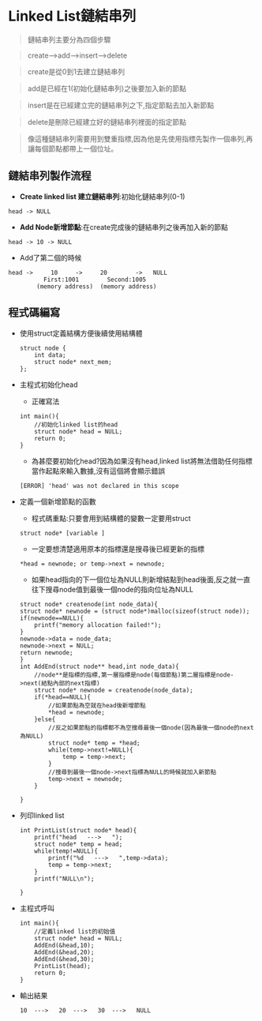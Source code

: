 # Linked List鏈結串列
> 鏈結串列主要分為四個步驟

> create-->add-->insert-->delete

> create是從0到1去建立鏈結串列

> add是已經在1(初始化鏈結串列)之後要加入新的節點

> insert是在已經建立完的鏈結串列之下,指定節點去加入新節點

> delete是刪除已經建立好的鏈結串列裡面的指定節點

> 像這種鏈結串列需要用到雙重指標,因為他是先使用指標先製作一個串列,再讓每個節點都帶上一個位址。
## 鏈結串列製作流程
- **Create linked list 建立鏈結串列**:初始化鏈結串列(0-1)
```
head -> NULL
```
- **Add Node新增節點**:在create完成後的鏈結串列之後再加入新的節點
```
head -> 10 -> NULL
```
- Add了第二個的時候
```
head -> 	10     ->     20        ->   NULL
          First:1001        Second:1005
        (memory address)  (memory address)
```
## 程式碼編寫
- 使用struct定義結構方便後續使用結構體
	```
	struct node {
		int data;
		struct node* next_mem;
	};
	```
- 主程式初始化head

	- 正確寫法
	```
	int main(){
		//初始化linked list的head
		struct node* head = NULL;
		return 0;
	}
	```
	- 為甚麼要初始化head?因為如果沒有head,linked list將無法借助任何指標當作起點來輸入數據,沒有這個將會顯示錯誤
	```
	[ERROR] 'head' was not declared in this scope
	```
- 定義一個新增節點的函數
	- 程式碼重點:只要會用到結構體的變數一定要用struct
	 ```
 	struct node* [variable ]
	```
  	- 一定要想清楚適用原本的指標還是搜尋後已經更新的指標
  	```
   	*head = newnode; or temp->next = newnode;
   	```
	- 如果head指向的下一個位址為NULL則新增結點到head後面,反之就一直往下搜尋node值到最後一個node的指向位址為NULL
	```
 	struct node* createnode(int node_data){
 	struct node* newnode = (struct node*)malloc(sizeof(struct node));
 	if(newnode==NULL){
 		printf("memory allocation failed!");
 	}
 	newnode->data = node_data;
 	newnode->next = NULL;
 	return newnode;
	}
	int AddEnd(struct node** head,int node_data){
		//node**是指標的指標,第一層指標是node(每個節點)第二層指標是node->next(結點內部的next指標)
		struct node* newnode = createnode(node_data);
		if(*head==NULL){
			//如果節點為空就在head後新增節點
			*head = newnode;
		}else{
			//反之如果節點的指標都不為空搜尋最後一個node(因為最後一個node的next為NULL)
			struct node* temp = *head;
			while(temp->next!=NULL){
				temp = temp->next;
			}
			//搜尋到最後一個node->next指標為NULL的時候就加入新節點
			temp->next = newnode;	
		}
	
	}
	```
- 列印linked list
	```
	int PrintList(struct node* head){
		printf("head   --->   ");
		struct node* temp = head;
		while(temp!=NULL){
			printf("%d   --->   ",temp->data);
			temp = temp->next;
		}
 		printf("NULL\n");
	
	}
	```
 - 主程式呼叫
	```
	int main(){
		//定義linked list的初始值 
		struct node* head = NULL;
		AddEnd(&head,10);
		AddEnd(&head,20);
		AddEnd(&head,30);
		PrintList(head);
		return 0;
	} 
	```
 - 輸出結果
	```
	10  --->   20  --->   30  --->   NULL
	```
